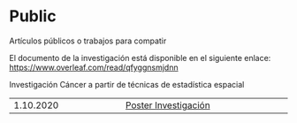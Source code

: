 # Public
Artículos públicos o trabajos para compatir

El documento de la investigación está disponible en el siguiente enlace: https://www.overleaf.com/read/qfyggnsmjdnn 

Investigación Cáncer a partir de técnicas de estadística espacial
<table style="width:100%">
  </tr>
    <tr>
    <td width="15%"> 1.10.2020 </td>
    <td width="25%">  <a href="Poster_investigacion_cancer.pdf">Poster Investigación</a> </td>
  </tr>
</table>
